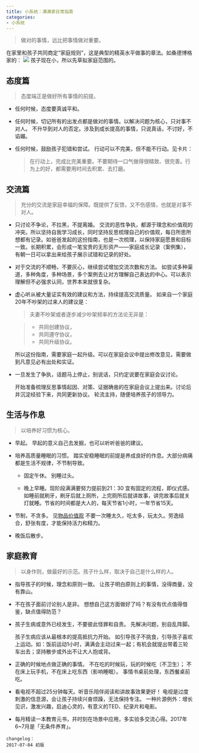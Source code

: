 ```yaml
---
title: 小系统：满满家日常指南
categories: 
- 小系统
---
```


> 做对的事情，远比把事情做对重要。

在家里和孩子共同商定“家庭规则”，这是典型的精英水平做事的章法。如桑德博格家的：
![](http://7xs0kh.com1.z0.glb.clouddn.com/2017-09-05-IMG_2072.JPG)
孩子现在小，所以先草拟家庭范围的。

## 态度篇
> 态度端正是做好所有事情的前提。

- 任何时候，态度要真诚平和。

- 任何时候，切记所有的出发点都是做对的事情。以解决问题为核心，只对事不对人。
	不升华到对人的否定。涉及到成长提高的事情，只说真话，不讨好，不谄媚。
	
- 任何时候，鼓励孩子犯错和尝试。
	行动可以不完美，但不能不行动。见卡片：

	> 在行动上，完成比完美重要。不要期待一口气做得很精致、很完善。行为上的好，都需要用时间去积累、去打磨。

## 交流篇
> 充分的交流是家庭幸福的保障。既提供了反馈，又不伤感情，也就是对事不对人。 

- 只讨论不争论，不拉黑，不提离婚。
	交流的恶性争执，都源于理念和价值观的冲突。所以坚持自我学习成长，同时坚持反思梳理自己的价值观，每日所思所想都有记录。如爸爸发起的这份指南，也是一次梳理，以保持家庭愿景和目标一致。长期积累，会形成一笔宝贵的无形资产——家庭成长记录（案例集），有朝一日可以拿出来给孩子展示试错和记录的好处。
	
- 对于交流的不顺畅，不要灰心，继续尝试增加交流次数和方法。
	如尝试多种渠道，多种角度，多种场景，多个案例去让对方理解自己表达的中心。可以表示理解但不必强求认同，世界本来就很复杂。

- 虚心听从被大量证实有效的建议和方法，持续提高交流质量。
	如来自一个家庭20年不吵架的过来人的建议是：
	> 夫妻不吵架或者逐步减少吵架频率的方法论无非是：
	
	> - 共同创建协议，
	> - 共同遵守协议，
	> - 共同升级协议。
	
    所以这份指南，需要家庭一起升级。可以在家庭会议中提出修改意见，需要做到凡意见必有出处和实证。

- 一旦发生了争执，话题马上停止，别说话，只约定说要在家庭会议讨论。
	
	开始准备梳理反思事情起因、对策、证据确凿的在家庭会议上提出来。讨论后并沉淀经验下来，共同更新协议。
	轮流主持，随便培养孩子的领导力。
	
## 生活与作息
> 以培养好习惯为核心。

- 早起。
	早起的意义自己去发掘，也可以听听爸爸的建议。

- 培养高质量睡眠的习惯。
	踏实安稳睡眠的前提是养成良好的作息。大部分病痛都是生活不规律，不节制导致。
	- 固定午休。
	别睡过头。
	
	- 晚上早睡。现阶段满满要努力提前到21：30
	宜有固定的流程，即仪式感。如睡前就刷牙，刷牙后就上厕所，上完厕所后就讲故事，讲完故事后就关灯就睡。节省的时间都是大人的，每天节省1小时，一年节省15天。

- 节制，不贪多。
	见[物品价值观](https://bigv027.github.io/valueitems.html)	
	不要一次睡太久，吃太多，玩太久。劳逸结合，舒张有度，才能保持活力和精力。
	
- 晚饭后散步。
	
## 家庭教育
> 以身作则，做最好的示范。孩子什么样，取决于自己是什么样的人。

- 指导孩子的时候，理念和原则一致。
	让孩子明白原则上的事情，没得商量，没有靠山。

- 不在孩子面前讨论别人是非。
	想想自己这方面做好了吗？有没有优点值得借鉴，缺点值得防范？

- 孩子生病或意外已经发生，不要彼此怪罪和自责。
	先解决问题，别自乱阵脚。

    孩子生病应该从最根本的提高抵抗力开始。
    如引导孩子不挑食，引导孩子喜欢上运动。如：饭前运动1小时，满满会主动过来一起；有机会就提出带着三轮车出去；坚持散步或外出不让大人抱或背。

- 正确的时候地点做正确的事情。
	不在吃的时候玩，玩的时候吃（不卫生）；
	不在床上玩手机，不在床上吃东西（影响睡眠）。
	事情书桌前处理，东西餐桌前吃。

- 看电视不超过25分钟每天。听音乐陪伴阅读和讲故事效果更好！
	电视是过度刺激的信息源，会让孩子持续兴奋烦躁，无法保持专注。
	一种片源例外：增长见识，激发兴趣，启迪心灵的，有意义的TED、纪录片和电影。

- 每月精读一本教育元书，并时刻在场景中应用，多实验多交流心得。2017年6~7月是「无条件养育」。

```
changelog：
2017-07-04 初版
```

